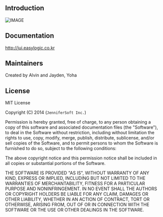 ## Introduction 

![IMAGE](http://seogi1004.github.io/jui/res/img3/jui_info_3.jpg)

## Documentation

http://jui.easylogic.co.kr

## Maintainers

Created by Alvin and Jayden, Yoha

## License

MIT License 

Copyright (C) 2014 (```JenniferSoft Inc.```)

Permission is hereby granted, free of charge, to any person obtaining a copy
of this software and associated documentation files (the "Software"), to deal
in the Software without restriction, including without limitation the rights
to use, copy, modify, merge, publish, distribute, sublicense, and/or sell
copies of the Software, and to permit persons to whom the Software is
furnished to do so, subject to the following conditions:

The above copyright notice and this permission notice shall be included in
all copies or substantial portions of the Software.

THE SOFTWARE IS PROVIDED "AS IS", WITHOUT WARRANTY OF ANY KIND, EXPRESS OR
IMPLIED, INCLUDING BUT NOT LIMITED TO THE WARRANTIES OF MERCHANTABILITY,
FITNESS FOR A PARTICULAR PURPOSE AND NONINFRINGEMENT. IN NO EVENT SHALL THE
AUTHORS OR COPYRIGHT HOLDERS BE LIABLE FOR ANY CLAIM, DAMAGES OR OTHER
LIABILITY, WHETHER IN AN ACTION OF CONTRACT, TORT OR OTHERWISE, ARISING FROM,
OUT OF OR IN CONNECTION WITH THE SOFTWARE OR THE USE OR OTHER DEALINGS IN
THE SOFTWARE.
